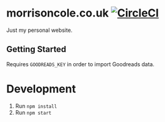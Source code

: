 # morrisoncole.co.uk [![CircleCI](https://circleci.com/gh/MorrisonCole/morrisoncole.co.uk/tree/develop.svg?style=svg)](https://circleci.com/gh/MorrisonCole/morrisoncole.co.uk/tree/develop)

Just my personal website.

## Getting Started

Requires `GOODREADS_KEY` in order to import Goodreads data.

# Development

1. Run `npm install`
2. Run `npm start`


